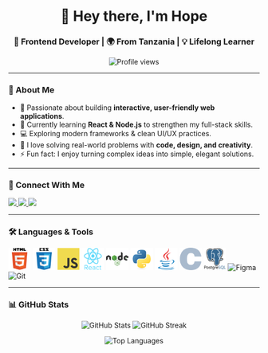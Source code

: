 <h1 align="center">👋 Hey there, I'm Hope</h1>
<h3 align="center">🚀 Frontend Developer | 🌍 From Tanzania | 💡 Lifelong Learner</h3>

<p align="center">
  <img src="https://komarev.com/ghpvc/?username=drhope099&label=Profile%20Views&color=0e75b6&style=flat" alt="Profile views" />
</p>

---

### 🌟 About Me  
- 🎯 Passionate about building **interactive, user-friendly web applications**.  
- 🌱 Currently learning **React & Node.js** to strengthen my full-stack skills.  
- 💻 Exploring modern frameworks & clean UI/UX practices.  
- 📖 I love solving real-world problems with **code, design, and creativity**.  
- ⚡ Fun fact: I enjoy turning complex ideas into simple, elegant solutions.  

---

### 🔗 Connect With Me  
<p align="left">
  <a href="https://linkedin.com/in/your-link" target="_blank">
    <img src="https://img.shields.io/badge/LinkedIn-0A66C2?style=for-the-badge&logo=linkedin&logoColor=white"/>
  </a>
  <a href="mailto:your-email@gmail.com" target="_blank">
    <img src="https://img.shields.io/badge/Gmail-D14836?style=for-the-badge&logo=gmail&logoColor=white"/>
  </a>
  <a href="https://twitter.com/your-handle" target="_blank">
    <img src="https://img.shields.io/badge/Twitter-1DA1F2?style=for-the-badge&logo=twitter&logoColor=white"/>
  </a>
</p>

---

### 🛠️ Languages & Tools  
<p align="left">
  <img src="https://raw.githubusercontent.com/devicons/devicon/master/icons/html5/html5-original-wordmark.svg" alt="HTML5" width="45" height="45"/>
  <img src="https://raw.githubusercontent.com/devicons/devicon/master/icons/css3/css3-original-wordmark.svg" alt="CSS3" width="45" height="45"/>
  <img src="https://raw.githubusercontent.com/devicons/devicon/master/icons/javascript/javascript-original.svg" alt="JavaScript" width="45" height="45"/>
  <img src="https://raw.githubusercontent.com/devicons/devicon/master/icons/react/react-original-wordmark.svg" alt="React" width="45" height="45"/>
  <img src="https://raw.githubusercontent.com/devicons/devicon/master/icons/nodejs/nodejs-original-wordmark.svg" alt="Node.js" width="45" height="45"/>
  <img src="https://raw.githubusercontent.com/devicons/devicon/master/icons/python/python-original.svg" alt="Python" width="45" height="45"/>
  <img src="https://raw.githubusercontent.com/devicons/devicon/master/icons/java/java-original.svg" alt="Java" width="45" height="45"/>
  <img src="https://raw.githubusercontent.com/devicons/devicon/master/icons/c/c-original.svg" alt="C" width="45" height="45"/>
  <img src="https://raw.githubusercontent.com/devicons/devicon/master/icons/postgresql/postgresql-original-wordmark.svg" alt="PostgreSQL" width="45" height="45"/>
  <img src="https://www.vectorlogo.zone/logos/figma/figma-icon.svg" alt="Figma" width="45" height="45"/>
  <img src="https://www.vectorlogo.zone/logos/git-scm/git-scm-icon.svg" alt="Git" width="45" height="45"/>
</p>

---

### 📊 GitHub Stats  
<p align="center">
  <img src="https://github-readme-stats.vercel.app/api?username=drhope099&show_icons=true&theme=tokyonight" alt="GitHub Stats" width="48%"/>
  <img src="https://github-readme-streak-stats.herokuapp.com/?user=drhope099&theme=tokyonight" alt="GitHub Streak" width="48%"/>
</p>

<p align="center">
  <img src="https://github-readme-stats.vercel.app/api/top-langs?username=drhope099&show_icons=true&locale=en&layout=compact&theme=tokyonight" alt="Top Languages" width="40%"/>
</p>
